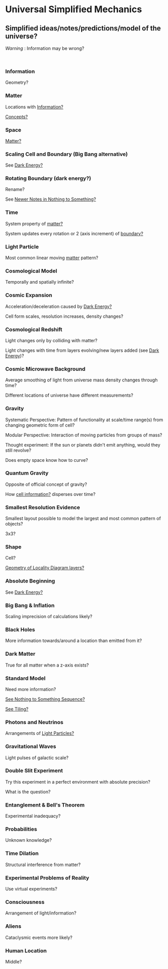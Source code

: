 # Universal Simplified Mechanics

## Simplified ideas/notes/predictions/model of the universe?

*Warning* : Information may be wrong?

<br/>

### Information

Geometry?

### Matter

Locations with [Information?](#information)

[Concepts?](https://github.com/tboie/universal_phreak_generator?tab=readme-ov-file#system-mechanics-visualization)

### Space

[Matter?](#matter)

### Scaling Cell and Boundary (Big Bang alternative)

See [Dark Energy?](#rotating-boundary-dark-energy)

### Rotating Boundary (dark energy?)

Rename?

See [Newer Notes in Nothing to Something?](https://github.com/tboie/universal_phreak_generator?tab=readme-ov-file#newer-notes)

### Time

System property of [matter?](Matter?)

System updates every rotation or 2 (axis increment) of [boundary?](#rotating-boundary-dark-energy)

### Light Particle

Most common linear moving [matter](#matter) pattern?

### Cosmological Model

Temporally and spatially infinite?

### Cosmic Expansion

Acceleration/deceleration caused by [Dark Energy?](#rotating-boundary-dark-energy)

Cell form scales, resolution increases, density changes?

### Cosmological Redshift

Light changes only by colliding with matter?

Light changes with time from layers evolving/new layers added (see [Dark Energy](#rotating-boundary-dark-energy))?

### Cosmic Microwave Background

Average smoothing of light from universe mass density changes through time?

Different locations of universe have different measurements?

### Gravity

Systematic Perspective:
Pattern of functionality at scale/time range(s) from changing geometric form of cell?

Modular Perspective:
Interaction of moving particles from groups of mass?

Thought experiment: If the sun or planets didn't emit anything, would they still revolve?

Does empty space know how to curve?

### Quantum Gravity

Opposite of official concept of gravity?

How [cell information?](#matter) disperses over time?

### Smallest Resolution Evidence

Smallest layout possible to model the largest and most common pattern of objects?

3x3?

### Shape

Cell?

[Geometry of Locality Diagram layers?](https://github.com/tboie/universal_phreak_generator?tab=readme-ov-file#system-mechanics-visualization)

### Absolute Beginning

See [Dark Energy?](#rotating-boundary-dark-energy)

### Big Bang & Inflation

Scaling imprecision of calculations likely?

### Black Holes

More information towards/around a location than emitted from it?

### Dark Matter

True for all matter when a z-axis exists?

### Standard Model

Need more information?

[See Nothing to Something Sequence?](https://github.com/tboie/universal_phreak_generator?tab=readme-ov-file#nothing-to-something-sequence)

[See Tiling?](https://github.com/tboie/universal_phreak_generator?tab=readme-ov-file#tiles)

### Photons and Neutrinos

Arrangements of [Light Particles?](#light-particle)

### Gravitational Waves

Light pulses of galactic scale?

### Double Slit Experiment

Try this experiment in a perfect environment with absolute precision?

What is the question?

### Entanglement & Bell's Theorem

Experimental inadequacy?

### Probabilities

Unknown knowledge?

### Time Dilation

Structural interference from matter?

### Experimental Problems of Reality

Use virtual experiments?

### Consciousness

Arrangement of light/information?

### Aliens

Cataclysmic events more likely?

### Human Location

Middle?
